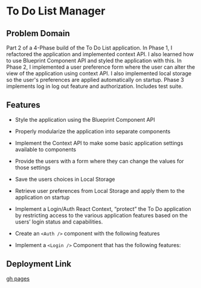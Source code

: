 # To Do List Manager

## Problem Domain

Part 2 of a 4-Phase build of the To Do List application. In Phase 1, I refactored the application and implemented context API. I also learned how to use Blueprint Component API and styled the application with this. In Phase 2, I implemented a user preference form where the user can alter the view of the application using context API. I also implemented local storage so the user's preferences are applied automatically on startup.  Phase 3 implements log in log out feature and authorization. Includes test suite.

## Features 

* Style the application using the Blueprint Component API

* Properly modularize the application into separate components

* Implement the Context API to make some basic application settings available to components

* Provide the users with a form where they can change the values for those settings

* Save the users choices in Local Storage

* Retrieve user preferences from Local Storage and apply them to the application on startup

* Implement a Login/Auth React Context, “protect” the To Do application by restricting access to the various application features based on the users’ login status and capabilities.

* Create an `<Auth />` component with the following features

* Implement a `<Login />` Component that has the following features:


## Deployment Link

[gh pages](https://sarahcreager.github.io/todo-app/)
